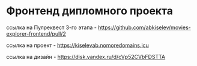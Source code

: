 # Фронтенд дипломного проекта

ссылка на Пулреквест 3-го этапа - https://github.com/abkiselev/movies-explorer-frontend/pull/2

ссылка на проект - https://kiselevab.nomoredomains.icu

ссылка на дизайн - https://disk.yandex.ru/d/cVp52CVbFDSTTA
